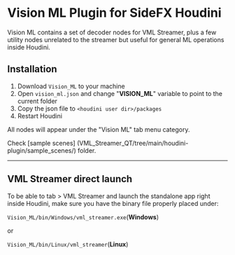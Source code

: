 # Vision ML Plugin for SideFX Houdini

Vision ML contains a set of decoder nodes for VML Streamer, plus a few utility nodes unrelated to the streamer but useful for general ML operations inside Houdini.

## Installation

1. Download `Vision_ML` to your machine
2. Open `vision_ml.json` and change "**VISION_ML**" variable to point to the current folder
3. Copy the json file to `<houdini user dir>/packages`
4. Restart Houdini

All nodes will appear under the "Vision ML" tab menu category.


Check [sample scenes] (VML_Streamer_QT/tree/main/houdini-plugin/sample_scenes/) folder.

---
## VML Streamer direct launch
To be able to tab > VML Streamer and launch the standalone app right inside Houdini, 
make sure you have the binary file properly placed under:

`Vision_ML/bin/Windows/vml_streamer.exe`(**Windows**)

or

`Vision_ML/bin/Linux/vml_streamer`(**Linux**)

